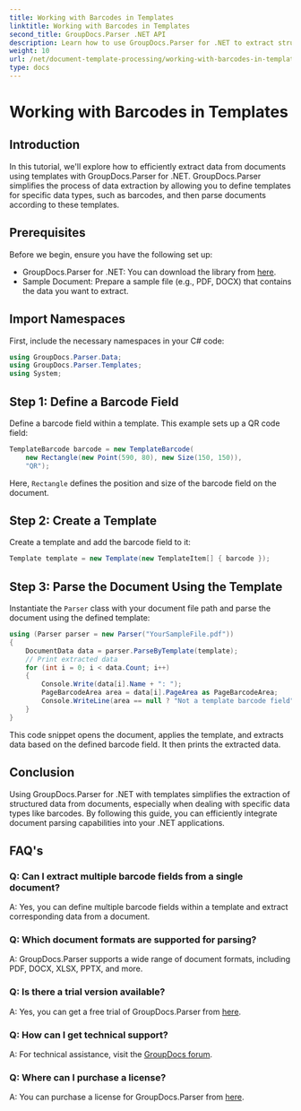 ```yaml
---
title: Working with Barcodes in Templates
linktitle: Working with Barcodes in Templates
second_title: GroupDocs.Parser .NET API
description: Learn how to use GroupDocs.Parser for .NET to extract structured data from documents using templates. Simplify data extraction with barcode fields.
weight: 10
url: /net/document-template-processing/working-with-barcodes-in-templates/
type: docs
---
```

# Working with Barcodes in Templates

## Introduction
In this tutorial, we'll explore how to efficiently extract data from documents using templates with GroupDocs.Parser for .NET. GroupDocs.Parser simplifies the process of data extraction by allowing you to define templates for specific data types, such as barcodes, and then parse documents according to these templates.
## Prerequisites
Before we begin, ensure you have the following set up:
- GroupDocs.Parser for .NET: You can download the library from [here](https://releases.groupdocs.com/parser/net/).
- Sample Document: Prepare a sample file (e.g., PDF, DOCX) that contains the data you want to extract.

## Import Namespaces
First, include the necessary namespaces in your C# code:
```csharp
using GroupDocs.Parser.Data;
using GroupDocs.Parser.Templates;
using System;
```
## Step 1: Define a Barcode Field
Define a barcode field within a template. This example sets up a QR code field:
```csharp
TemplateBarcode barcode = new TemplateBarcode(
    new Rectangle(new Point(590, 80), new Size(150, 150)),
    "QR");
```
Here, `Rectangle` defines the position and size of the barcode field on the document.
## Step 2: Create a Template
Create a template and add the barcode field to it:
```csharp
Template template = new Template(new TemplateItem[] { barcode });
```
## Step 3: Parse the Document Using the Template
Instantiate the `Parser` class with your document file path and parse the document using the defined template:
```csharp
using (Parser parser = new Parser("YourSampleFile.pdf"))
{
    DocumentData data = parser.ParseByTemplate(template);
    // Print extracted data
    for (int i = 0; i < data.Count; i++)
    {
        Console.Write(data[i].Name + ": ");
        PageBarcodeArea area = data[i].PageArea as PageBarcodeArea;
        Console.WriteLine(area == null ? "Not a template barcode field" : area.Value);
    }
}
```
This code snippet opens the document, applies the template, and extracts data based on the defined barcode field. It then prints the extracted data.

## Conclusion
Using GroupDocs.Parser for .NET with templates simplifies the extraction of structured data from documents, especially when dealing with specific data types like barcodes. By following this guide, you can efficiently integrate document parsing capabilities into your .NET applications.

## FAQ's
### Q: Can I extract multiple barcode fields from a single document?
A: Yes, you can define multiple barcode fields within a template and extract corresponding data from a document.
### Q: Which document formats are supported for parsing?
A: GroupDocs.Parser supports a wide range of document formats, including PDF, DOCX, XLSX, PPTX, and more.
### Q: Is there a trial version available?
A: Yes, you can get a free trial of GroupDocs.Parser from [here](https://releases.groupdocs.com/).
### Q: How can I get technical support?
A: For technical assistance, visit the [GroupDocs forum](https://forum.groupdocs.com/c/parser/17).
### Q: Where can I purchase a license?
A: You can purchase a license for GroupDocs.Parser from [here](https://purchase.groupdocs.com/buy).
